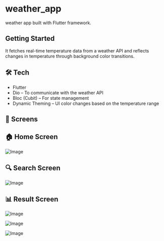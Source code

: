 # weather_app

weather app built with Flutter framework.

## Getting Started

It fetches real-time temperature data from a weather API and reflects changes in temperature through background color transitions.

## 🛠️ Tech

- Flutter
- Dio – To communicate with the weather API
- Bloc (Cubit) – For state management
- Dynamic Theming – UI color changes based on the temperature range

## 📱 Screens

## 🏠 Home Screen

![Image](https://github.com/user-attachments/assets/d1bc33c7-5026-4971-99c1-c91e8cb252be)

## 🔍 Search Screen

![Image](https://github.com/user-attachments/assets/a2cdc87d-9f27-4407-9518-1a5ac65e378b)

## 📊 Result Screen

![Image](https://github.com/user-attachments/assets/23b7482f-37d1-44ca-a754-2c6f16f40d70)

![Image](https://github.com/user-attachments/assets/b857d519-4999-4c70-915e-969bbe709dc2)

![Image](https://github.com/user-attachments/assets/12ce4e64-8cb6-466e-8727-d5f5363bd049)

